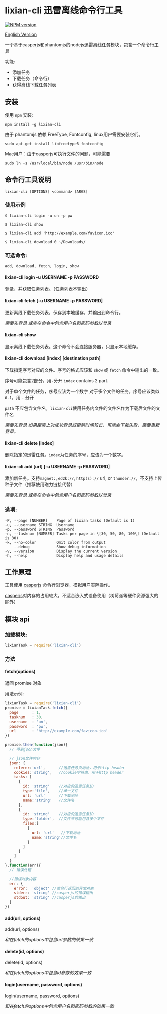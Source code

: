 # lixian-cli 迅雷离线命令行工具

[![NPM version](https://badge.fury.io/js/lixian-cli.png)](http://badge.fury.io/js/lixian-cli)

[English Version](https://github.com/hyspace/lixian-cli/blob/master/README_EN.md)

一个基于casperjs和phantomjs的nodejs迅雷离线任务模块，包含一个命令行工具

功能:

* 添加任务
* 下载任务（命令行）
* 获得离线下载任务列表

## 安装

使用 `npm` 安装:

```shell
npm install -g lixian-cli
```

由于 phantomjs 依赖 FreeType, Fontconfig, linux用户需要安装它们。

```shell
sudo apt-get install libfreetype6 fontconfig
```

Mac用户：由于casperjs可执行文件的问题，可能需要

```shell
sudo ln -s /usr/local/bin/node /usr/bin/node
```

## 命令行工具说明

```shell
lixian-cli [OPTIONS] <command> [ARGS]
```

### 使用示例

```shell
$ lixian-cli login -u un -p pw

$ lixian-cli show

$ lixian-cli add 'http://example.com/favicon.ico'

$ lixian-cli download 0 ~/Downloads/
```

### 可选命令:

```shell
add, download, fetch, login, show
```

#### lixian-cli login -u USERNAME -p PASSWORD

登录，并获取任务列表。（任务列表不输出）

#### lixian-cli fetch \[-u USERNAME -p PASSWORD\]

更新离线下载任务列表，保存到本地缓存，并输出到命令行。

_需要先登录 或者在命令中包含用户名和密码参数以登录_

#### lixian-cli show

显示离线下载任务列表。这个命令不会连接服务器，只显示本地缓存。

#### lixian-cli download \[index\] \[destination path\]

下载指定序号对应的文件。序号的格式应该和 `show` 或 `fetch` 命令中输出的一致。

序号可能包含2部分，用`-`分开
`index` contains 2 part.

  对于单个文件的任务，序号应该为一个数字
  对于多个文件的任务，序号应该类似 `0-1`，用 `-` 分开


`path` 不应包含文件名，`lixian-cli`使用任务内文件的文件名作为下载后文件的文件名

_需要先登录 如果距离上次成功登录或更新时间较长，可能会下载失败，需要重新登录。_

#### lixian-cli delete \[index\]

删除指定的迅雷任务。`index`为任务的序号，应该为一个数字。

#### lixian-cli add [url] \[-u USERNAME -p PASSWORD\]

添加新任务。支持`magnet:`, `ed2k://`, `http(s)://` url, or `thunder://`，不支持上传种子文件（推荐使用磁力链接代替）

_需要先登录 或者在命令中包含用户名和密码参数以登录_

### 选项:

```shell
-P, --page [NUMBER]    Page of lixian tasks (Default is 1)
-u, --username STRING  Username
-p, --password STRING  Password
-n, --tasknum [NUMBER] Tasks per page in \[30, 50, 80, 100\] (Default is 30)
-k, --no-color         Omit color from output
    --debug            Show debug information
-v, --version          Display the current version
-h, --help             Display help and usage details
```

## 工作原理

工具使用 [casperjs](casperjs.org) 命令行浏览器，模拟用户实际操作。

[casperjs](casperjs.org)对内存的占用较大，不适合嵌入式设备使用（树莓派等硬件资源强大的除外）

## 模块 api

### 加载模块:

```js
lixianTask = require('lixian-cli')
```

### 方法

#### fetch(options)

返回 promise 对象

用法示例:

```js
lixianTask = require('lixian-cli')
promise = lixianTask.fetch({
  page      : 1,
  tasknum   : 30,
  username  : 'un',
  password  : 'pw',
  url       : 'http://example.com/favicon.ico'
})

promise.then(function(json){
  // 得到json文件

  // json文件内容
  json: {
    referer:'url',      //迅雷任务页地址，用于http header
    cookies:'string',   //cookie字符串，用于http header
    tasks: [
      {
        id: 'string'    //对应的迅雷任务ID
        type:'file',    //单一文件
        url: 'url'      //下载地址
        name:'string'   //文件名
      },
      {
        id: 'string'    //对应的迅雷任务ID
        type:'folder',  //文件夹可能包含多个文件
        files:[
          {
            url: 'url'   //下载地址
            name:'string'//文件名
          }
        ]
      }
    ]
  }
},function(err){
  // 错误处理

  //错误对象内容
  err: {
    error:  'object' //命令行返回的异常对象
    stderr: 'string' //casperjs的错误输出
    stdout: 'string' //casperjs的输出
  }
})
```
#### add(url, options)

add(url, options)

_和在fetch的options中包含url参数的效果一致_

#### delete(id, options)

delete(id, options)

_和在fetch的options中包含id参数的效果一致_

#### login(username, password, options)

login(username, password, options)

_和在fetch的options中包含用户名和密码参数的效果一致_
